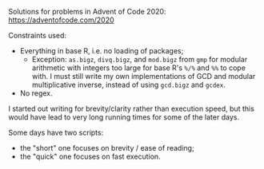Solutions for problems in Advent of Code 2020: https://adventofcode.com/2020

Constraints used:
- Everything in base R, i.e. no loading of packages;
  - Exception: `as.bigz`, `divq.bigz`, and `mod.bigz` from `gmp` for modular arithmetic with integers too large for base R's `%/%` and `%%` to cope with. I must still write my own implementations of GCD and modular multiplicative inverse, instead of using `gcd.bigz` and `gcdex`.
- No regex.

I started out writing for brevity/clarity rather than execution speed, but this would have lead to very long running times for some of the later days.

Some days have two scripts:

- the "short" one focuses on brevity / ease of reading;
- the "quick" one focuses on fast execution.
